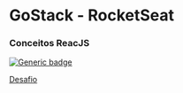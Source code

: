 # GoStack - RocketSeat
### Conceitos ReacJS

[![Generic badge](https://img.shields.io/badge/Status-Approved!-<COLOR>.svg)](https://shields.io/)


[Desafio](https://github.com/rocketseat-education/bootcamp-gostack-desafios/tree/master/desafio-conceitos-reactjs#rocket-sobre-o-desafio) 

